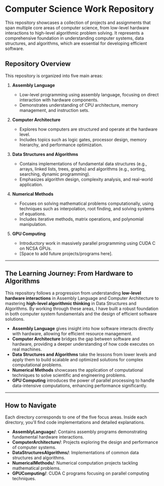 # Computer Science Work Repository

This repository showcases a collection of projects and assignments that span multiple core areas of computer science, from low-level hardware interactions to high-level algorithmic problem solving. It represents a comprehensive foundation in understanding computer systems, data structures, and algorithms, which are essential for developing efficient software.

## Repository Overview

This repository is organized into five main areas:

1. **Assembly Language**
   - Low-level programming using assembly language, focusing on direct interaction with hardware components.
   - Demonstrates understanding of CPU architecture, memory management, and instruction sets.
   
2. **Computer Architecture**
   - Explores how computers are structured and operate at the hardware level.
   - Includes topics such as logic gates, processor design, memory hierarchy, and performance optimization.

3. **Data Structures and Algorithms**
   - Contains implementations of fundamental data structures (e.g., arrays, linked lists, trees, graphs) and algorithms (e.g., sorting, searching, dynamic programming).
   - Emphasizes algorithm design, complexity analysis, and real-world application.

4. **Numerical Methods**
   - Focuses on solving mathematical problems computationally, using techniques such as interpolation, root finding, and solving systems of equations.
   - Includes iterative methods, matrix operations, and polynomial manipulation.

5. **GPU Computing**
   - Introductory work in massively parallel programming using CUDA C on NCSA GPUs.
   - [Space to add future projects/programs here].

---

## The Learning Journey: From Hardware to Algorithms

This repository follows a progression from understanding **low-level hardware interactions** in Assembly Language and Computer Architecture to mastering **high-level algorithmic thinking** in Data Structures and Algorithms. By working through these areas, I have built a robust foundation in both computer system fundamentals and the design of efficient software solutions.

- **Assembly Language** gives insight into how software interacts directly with hardware, allowing for efficient resource management.
- **Computer Architecture** bridges the gap between software and hardware, providing a deeper understanding of how code executes on real machines.
- **Data Structures and Algorithms** take the lessons from lower levels and apply them to build scalable and optimized solutions for complex computational problems.
- **Numerical Methods** showcases the application of computational techniques to solve scientific and engineering problems.
- **GPU Computing** introduces the power of parallel processing to handle data-intensive computations, enhancing performance significantly.

---

## How to Navigate

Each directory corresponds to one of the five focus areas. Inside each directory, you'll find code implementations and detailed explanations.

- **AssemblyLanguage/**: Contains assembly programs demonstrating fundamental hardware interactions.
- **ComputerArchitecture/**: Projects exploring the design and performance of computer systems.
- **DataStructuresAlgorithms/**: Implementations of common data structures and algorithms.
- **NumericalMethods/**: Numerical computation projects tackling mathematical problems.
- **GPUComputing/**: CUDA C programs focusing on parallel computing techniques.
